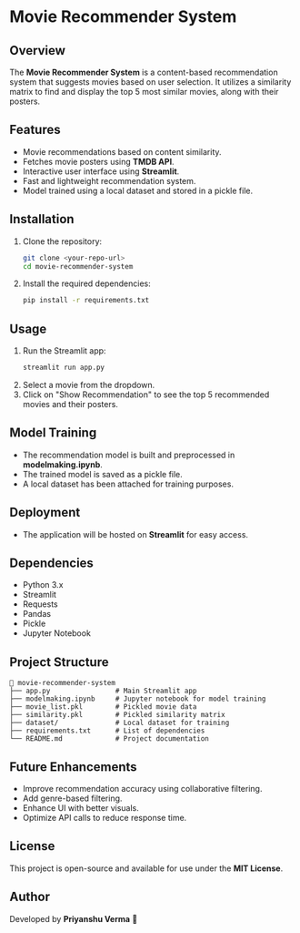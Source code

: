 # Movie Recommender System

## Overview
The **Movie Recommender System** is a content-based recommendation system that suggests movies based on user selection. It utilizes a similarity matrix to find and display the top 5 most similar movies, along with their posters.

## Features
- Movie recommendations based on content similarity.
- Fetches movie posters using **TMDB API**.
- Interactive user interface using **Streamlit**.
- Fast and lightweight recommendation system.
- Model trained using a local dataset and stored in a pickle file.

## Installation
1. Clone the repository:
   ```bash
   git clone <your-repo-url>
   cd movie-recommender-system
   ```
2. Install the required dependencies:
   ```bash
   pip install -r requirements.txt
   ```

## Usage
1. Run the Streamlit app:
   ```bash
   streamlit run app.py
   ```
2. Select a movie from the dropdown.
3. Click on "Show Recommendation" to see the top 5 recommended movies and their posters.

## Model Training
- The recommendation model is built and preprocessed in **modelmaking.ipynb**.
- The trained model is saved as a pickle file.
- A local dataset has been attached for training purposes.

## Deployment
- The application will be hosted on **Streamlit** for easy access.

## Dependencies
- Python 3.x
- Streamlit
- Requests
- Pandas
- Pickle
- Jupyter Notebook

## Project Structure
```
📂 movie-recommender-system
├── app.py                # Main Streamlit app
├── modelmaking.ipynb     # Jupyter notebook for model training
├── movie_list.pkl        # Pickled movie data
├── similarity.pkl        # Pickled similarity matrix
├── dataset/              # Local dataset for training
├── requirements.txt      # List of dependencies
└── README.md             # Project documentation
```

## Future Enhancements
- Improve recommendation accuracy using collaborative filtering.
- Add genre-based filtering.
- Enhance UI with better visuals.
- Optimize API calls to reduce response time.

## License
This project is open-source and available for use under the **MIT License**.

## Author
Developed by **Priyanshu Verma** 🚀

